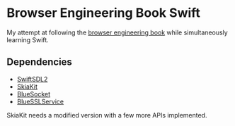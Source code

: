 # Browser Engineering Book Swift

My attempt at following the [browser engineering book](https://browser.engineering/) while simultaneously learning Swift.

## Dependencies

- [SwiftSDL2](https://github.com/ctreffs/SwiftSDL2)
- [SkiaKit](https://github.com/migueldeicaza/SkiaKit)
- [BlueSocket](https://github.com/Kitura/BlueSocket)
- [BlueSSLService](https://github.com/Kitura/BlueSSLService)

SkiaKit needs a modified version with a few more APIs implemented.
